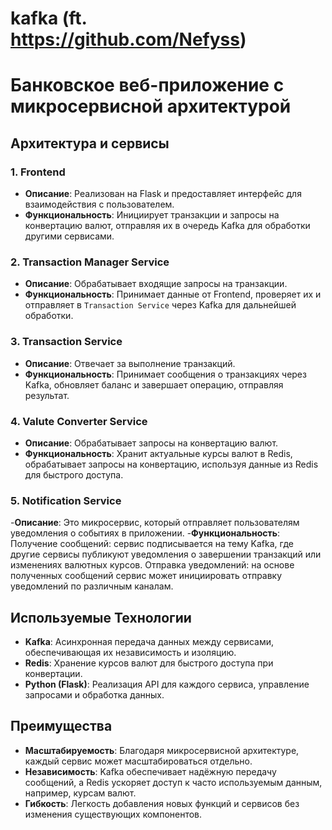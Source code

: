 # kafka (ft. https://github.com/Nefyss)

# Банковское веб-приложение с микросервисной архитектурой

## Архитектура и сервисы

### 1. Frontend
- **Описание**: Реализован на Flask и предоставляет интерфейс для взаимодействия с пользователем.
- **Функциональность**: Инициирует транзакции и запросы на конвертацию валют, отправляя их в очередь Kafka для обработки другими сервисами.

### 2. Transaction Manager Service
- **Описание**: Обрабатывает входящие запросы на транзакции.
- **Функциональность**: Принимает данные от Frontend, проверяет их и отправляет в `Transaction Service` через Kafka для дальнейшей обработки.

### 3. Transaction Service
- **Описание**: Отвечает за выполнение транзакций.
- **Функциональность**: Принимает сообщения о транзакциях через Kafka, обновляет баланс и завершает операцию, отправляя результат.

### 4. Valute Converter Service
- **Описание**: Обрабатывает запросы на конвертацию валют.
- **Функциональность**: Хранит актуальные курсы валют в Redis, обрабатывает запросы на конвертацию, используя данные из Redis для быстрого доступа.

### 5. Notification Service
-**Описание**: Это микросервис, который отправляет пользователям уведомления о событиях в приложении. 
-**Функциональность**: Получение сообщений: сервис подписывается на тему Kafka, где другие сервисы публикуют уведомления о завершении транзакций или изменениях валютных курсов.
Отправка уведомлений: на основе полученных сообщений сервис может инициировать отправку уведомлений по различным каналам.

## Используемые Технологии

- **Kafka**: Асинхронная передача данных между сервисами, обеспечивающая их независимость и изоляцию.
- **Redis**: Хранение курсов валют для быстрого доступа при конвертации.
- **Python (Flask)**: Реализация API для каждого сервиса, управление запросами и обработка данных.

## Преимущества

- **Масштабируемость**: Благодаря микросервисной архитектуре, каждый сервис может масштабироваться отдельно.
- **Независимость**: Kafka обеспечивает надёжную передачу сообщений, а Redis ускоряет доступ к часто используемым данным, например, курсам валют.
- **Гибкость**: Легкость добавления новых функций и сервисов без изменения существующих компонентов.


